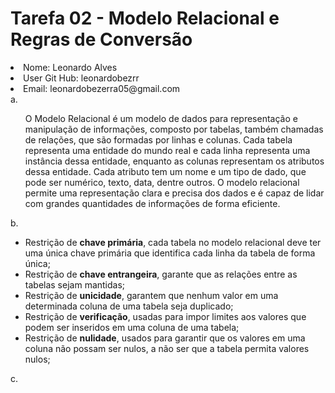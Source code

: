 <h1>Tarefa 02 - Modelo Relacional e Regras de Conversão</h1>
<li>Nome: Leonardo Alves</li>
<li>User Git Hub: leonardobezrr</li>
<li>Email: leonardobezerra05@gmail.com</li>
a. <ul>
    O Modelo Relacional é um modelo de dados para representação e manipulação de informações, composto por tabelas, também chamadas de relações, que são formadas por linhas e colunas. Cada tabela representa uma entidade do mundo real e cada linha representa uma instância dessa entidade, enquanto as colunas representam os atributos dessa entidade. Cada atributo tem um nome e um tipo de dado, que pode ser numérico, texto, data, dentre outros. O modelo relacional permite uma representação clara e precisa dos dados e é capaz de lidar com grandes quantidades de informações de forma eficiente.
</ul>
b. <ul>
    <li>Restrição de <b>chave primária</b>, cada tabela no modelo relacional deve ter uma única chave primária que identifica cada linha da tabela de forma única;</li>
    <li>Restrição de <b>chave entrangeira</b>, garante que as relações entre as tabelas sejam mantidas;</li>
    <li>Restrição de <b>unicidade</b>, garantem que nenhum valor em uma determinada coluna de uma tabela seja duplicado;</li>
    <li>Restrição de <b>verificação</b>, usadas para impor limites aos valores que podem ser inseridos em uma coluna de uma tabela;</li>
    <li>Restrição de <b>nulidade</b>, usados para garantir que os valores em uma coluna não possam ser nulos, a não ser que a tabela permita valores nulos;</li>    
</ul>
c.
<ul>
    
</ul>


